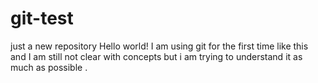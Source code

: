 # git-test
just a new repository
Hello world!
I am using git for the first time like this and 
I am still not clear with concepts but i am trying to understand it as much as possible .